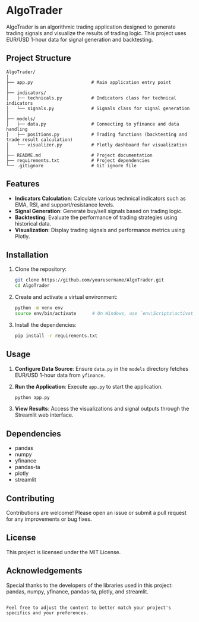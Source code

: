 # AlgoTrader

AlgoTrader is an algorithmic trading application designed to generate trading signals and visualize the results of trading logic. This project uses EUR/USD 1-hour data for signal generation and backtesting.

## Project Structure

```plaintext
AlgoTrader/
│
├── app.py                      # Main application entry point
│
├── indicators/
│   ├── technicals.py           # Indicators class for technical indicators
│   └── signals.py              # Signals class for signal generation
│
├── models/
│   ├── data.py                 # Connecting to yfinance and data handling
│   ├── positions.py            # Trading functions (backtesting and trade result calculation)
│   └── visualizer.py           # Plotly dashboard for visualization
│
├── README.md                   # Project documentation
├── requirements.txt            # Project dependencies
└── .gitignore                  # Git ignore file
```

## Features

- **Indicators Calculation**: Calculate various technical indicators such as EMA, RSI, and support/resistance levels.
- **Signal Generation**: Generate buy/sell signals based on trading logic.
- **Backtesting**: Evaluate the performance of trading strategies using historical data.
- **Visualization**: Display trading signals and performance metrics using Plotly.

## Installation

1. Clone the repository:

   ```sh
   git clone https://github.com/yourusername/AlgoTrader.git
   cd AlgoTrader
   ```

2. Create and activate a virtual environment:

   ```sh
   python -m venv env
   source env/bin/activate      # On Windows, use `env\Scripts\activate`
   ```

3. Install the dependencies:

   ```sh
   pip install -r requirements.txt
   ```

## Usage

1. **Configure Data Source**: Ensure `data.py` in the `models` directory fetches EUR/USD 1-hour data from `yfinance`.

2. **Run the Application**: Execute `app.py` to start the application.

   ```sh
   python app.py
   ```

3. **View Results**: Access the visualizations and signal outputs through the Streamlit web interface.

## Dependencies

- pandas
- numpy
- yfinance
- pandas-ta
- plotly
- streamlit

## Contributing

Contributions are welcome! Please open an issue or submit a pull request for any improvements or bug fixes.

## License

This project is licensed under the MIT License.

## Acknowledgements

Special thanks to the developers of the libraries used in this project: pandas, numpy, yfinance, pandas-ta, plotly, and streamlit.

```

Feel free to adjust the content to better match your project's specifics and your preferences.
```

```

```
